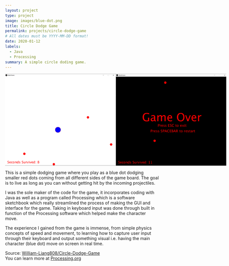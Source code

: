 ```yaml
---
layout: project
type: project
image: images/blue-dot.png
title: Circle Dodge Game
permalink: projects/circle-dodge-game
# All dates must be YYYY-MM-DD format!
date: 2020-01-12
labels:
  - Java
  - Processing
summary: A simple circle doding game.
---
```


<div style="display:flex">
  <img src="../images/circle-dodge-example1.png" style="height:300px">
  <img src="../images/circle-dodge-example2.png" style="height:300px">
</div>

This is a simple dodging game where you play as a blue dot dodging smaller red dots coming from all different sides of the game board. The goal is to live as long as you can without getting hit by the incoming projectiles. 

I was the sole maker of the code for the game, it incorporates coding with Java as well as a program called Processing which is a software sketchbook which really streamlined the process of making the GUI and interface for the game. Taking in keyboard input was done through built in function of the Processing software which helped make the character move. 

The experience I gained from the game is immense, from simple physics concepts of speed and movement, to learning how to capture user input through their keyboard and output something visual i.e. having the main character (blue dot) move on screen in real time. 

Source: <a href="https://github.com/William-Liang808/Circle-Dodge-Game"><i class="large github icon "></i>William-Liang808/Circle-Dodge-Game<br></a>
You can learn more at <a href="https://processing.org">Processing.org</a>


